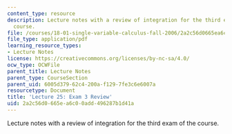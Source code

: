 ```yaml
---
content_type: resource
description: Lecture notes with a review of integration for the third exam of the
  course.
file: /courses/18-01-single-variable-calculus-fall-2006/2a2c56d0665ea6c00add496287b1d41a_lec25.pdf
file_type: application/pdf
learning_resource_types:
- Lecture Notes
license: https://creativecommons.org/licenses/by-nc-sa/4.0/
ocw_type: OCWFile
parent_title: Lecture Notes
parent_type: CourseSection
parent_uid: 6005d379-62c4-200a-f129-7fe3c6e6007a
resourcetype: Document
title: 'Lecture 25: Exam 3 Review'
uid: 2a2c56d0-665e-a6c0-0add-496287b1d41a
---
```

Lecture notes with a review of integration for the third exam of the course.